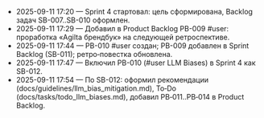 ﻿- 2025-09-11 17:20 — Sprint 4 стартовал: цель сформирована, Backlog задач SB-007..SB-010 оформлен.
- 2025-09-11 17:29 — Добавил в Product Backlog PB-009 #user: проработка «Agilta брендбук» на следующей ретроспективе.
- 2025-09-11 17:44 — PB-010 #user создан; PB-009 добавлен в Sprint Backlog (SB-011); ретро‑повестка обновлена.
- 2025-09-11 17:47 — Включил PB-010 (#user LLM Biases) в Sprint 4 как SB-012.
- 2025-09-11 17:54 — По SB-012: оформил рекомендации (docs/guidelines/llm_bias_mitigation.md), To‑Do (docs/tasks/todo_llm_biases.md), добавил PB‑011..PB‑014 в Product Backlog.
